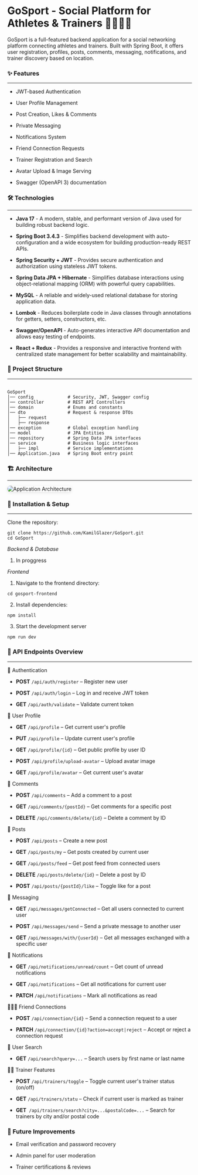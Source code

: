 <h1>GoSport - Social Platform for Athletes & Trainers 🏋️‍♂️🏃‍♀️</h1>

<p>GoSport is a full-featured backend application for a social networking platform connecting athletes and trainers. Built with Spring Boot, it offers user registration, profiles, posts, comments, messaging, notifications, and trainer discovery based on location.</p>

### ✨ Features

<hr>

- JWT-based Authentication

- User Profile Management

- Post Creation, Likes & Comments

- Private Messaging

- Notifications System

- Friend Connection Requests

- Trainer Registration and Search

- Avatar Upload & Image Serving

- Swagger (OpenAPI 3) documentation

### 🛠 Technologies 
<hr>

- **Java 17** - A modern, stable, and performant version of Java used for building robust backend logic.

- **Spring Boot 3.4.3** - Simplifies backend development with auto-configuration and a wide ecosystem for building production-ready REST APIs.

- **Spring Security + JWT** - Provides secure authentication and authorization using stateless JWT tokens.

- **Spring Data JPA + Hibernate** - Simplifies database interactions using object-relational mapping (ORM) with powerful query capabilities.

- **MySQL** - A reliable and widely-used relational database for storing application data.

- **Lombok** - Reduces boilerplate code in Java classes through annotations for getters, setters, constructors, etc.

- **Swagger/OpenAPI** - Auto-generates interactive API documentation and allows easy testing of endpoints.

- **React + Redux** - Provides a responsive and interactive frontend with centralized state management for better scalability and maintainability.

### 📁 Project Structure
<hr>

<pre><code>
GoSport
│── config             # Security, JWT, Swagger config
│── controller         # REST API Controllers
│── domain             # Enums and constants
│── dto                # Request & response DTOs
│   ├── request
│   ├── response
│── exception          # Global exception handling
│── model              # JPA Entities
│── repository         # Spring Data JPA interfaces
│── service            # Business logic interfaces
│   ├── impl           # Service implementations
│── Application.java   # Spring Boot entry point
</code></pre>

### 🏗️ Architecture
<hr>

<img src="https://github.com/user-attachments/assets/b6d8a0b3-968b-4b6d-9ff5-b9db9f9feeb4" alt="Application Architecture" style="max-width: 100%; border-radius: 8px; box-shadow: 0 2px 8px rgba(0,0,0,0.1);">


### 🚀 Installation & Setup
<hr>

Clone the repository:
<pre><code>git clone https://github.com/KamilGlazer/GoSport.git
cd GoSport
</code></pre>

*Backend & Database*
1. In proggress

*Frontend*
1. Navigate to the frontend directory:
<pre><code>cd gosport-frontend
</code></pre>
2. Install dependencies:
<pre><code>npm install
</code></pre>
3. Start the development server
<pre><code>npm run dev
</code></pre>

### 📡 API Endpoints Overview
<hr>

🔐 Authentication
- **POST** `/api/auth/register` – Register new user

- **POST** `/api/auth/login` – Log in and receive JWT token

- **GET** `/api/auth/validate` – Validate current token

👤 User Profile
- **GET** `/api/profile` – Get current user's profile

- **PUT** `/api/profile` – Update current user's profile

- **GET** `/api/profile/{id}` – Get public profile by user ID

- **POST** `/api/profile/upload-avatar` – Upload avatar image

- **GET** `/api/profile/avatar` – Get current user's avatar

💬 Comments
- **POST** `/api/comments` – Add a comment to a post

- **GET** `/api/comments/{postId}` – Get comments for a specific post

- **DELETE** `/api/comments/delete/{id}` – Delete a comment by ID

📝 Posts
- **POST** `/api/posts` – Create a new post

- **GET** `/api/posts/my` – Get posts created by current user

- **GET** `/api/posts/feed` – Get post feed from connected users

- **DELETE** `/api/posts/delete/{id}` – Delete a post by ID

- **POST** `/api/posts/{postId}/like` – Toggle like for a post

📨 Messaging
- **GET** `/api/messages/getConnected` – Get all users connected to current user

- **POST** `/api/messages/send` – Send a private message to another user

- **GET** `/api/messages/with/{userId}` – Get all messages exchanged with a specific user

🔔 Notifications
- **GET** `/api/notifications/unread/count` – Get count of unread notifications

- **GET** `/api/notifications` – Get all notifications for current user

- **PATCH** `/api/notifications` – Mark all notifications as read

🧑‍🤝‍🧑 Friend Connections
- **POST** `/api/connection/{id}` – Send a connection request to a user

- **PATCH** `/api/connection/{id}?action=accept|reject` – Accept or reject a connection request

🔎 User Search
- **GET** `/api/search?query=...` – Search users by first name or last name

🧑‍🏫 Trainer Features
- **POST** `/api/trainers/toggle` – Toggle current user's trainer status (on/off)

- **GET** `/api/trainers/statu` – Check if current user is marked as trainer

- **GET**` /api/trainers/search?city=...&postalCode=...` – Search for trainers by city and/or postal code


### 🔮 Future Improvements
- Email verification and password recovery

- Admin panel for user moderation

- Trainer certifications & reviews



